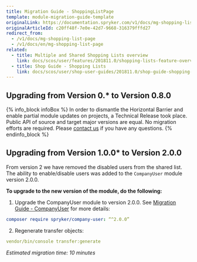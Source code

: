 ```yaml
---
title: Migration Guide - ShoppingListPage
template: module-migration-guide-template
originalLink: https://documentation.spryker.com/v1/docs/mg-shopping-list-page
originalArticleId: c20ff48f-7e0e-42d7-9668-316379fffd27
redirect_from:
  - /v1/docs/mg-shopping-list-page
  - /v1/docs/en/mg-shopping-list-page
related:
  - title: Multiple and Shared Shopping Lists overview
    link: docs/scos/user/features/201811.0/shopping-lists-feature-overview/shopping-lists-feature-overview.html
  - title: Shop Guide - Shopping Lists
    link: docs/scos/user/shop-user-guides/201811.0/shop-guide-shopping-lists.html
---
```


## Upgrading from Version 0.* to Version 0.8.0
{% info_block infoBox %}
In order to dismantle the Horizontal Barrier and enable partial module updates on projects, a Technical Release took place. Public API of source and target major versions are equal. No migration efforts are required. Please [contact us](https://spryker.com/en/support/) if you have any questions.
{% endinfo_block %}

## Upgrading from Version 1.0.0* to Version 2.0.0
From version 2 we have removed the disabled users from the shared list. The ability to enable/disable users was added to the `CompanyUser` module version 2.0.0.

**To upgrade to the new version of the module, do the following:**
1. Upgrade the CompanyUser module to version 2.0.0. See [Migration Guide - CompanyUser](/docs/scos/dev/module-migration-guides/{{page.version}}/migration-guide-companyuser.html#upgrading-from-version-1-0-0-to-version-2-0-0)  for more details:

```yaml
composer require spryker/company-user: “^2.0.0”
```
2. Regenerate transfer objects:

```yaml
vendor/bin/console transfer:generate
```
*Estimated migration time: 10 minutes*
<!-- Last review date: Feb 4, 2019* --by Sergey Samoylov, Yuliia Boiko--> 
